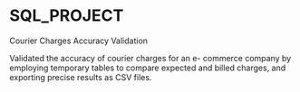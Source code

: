 # SQL_PROJECT
Courier Charges Accuracy Validation 

Validated the accuracy of courier charges for an e- commerce 
company by employing temporary tables to compare expected 
and billed charges, and exporting precise results as CSV files. 
